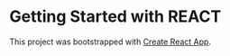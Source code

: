 # Getting Started with REACT

This project was bootstrapped with [Create React App](https://github.com/facebook/create-react-app).

